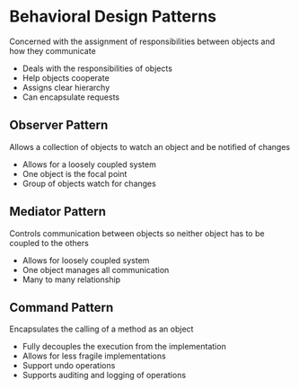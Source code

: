 # Behavioral Design Patterns
Concerned with the assignment of responsibilities between objects and how they communicate
- Deals with the responsibilities of objects
- Help objects cooperate
- Assigns clear hierarchy
- Can encapsulate requests

## Observer Pattern 
Allows a collection of objects to watch an object and be notified of changes
- Allows for a loosely coupled system
- One object is the focal point
- Group of objects watch for changes

## Mediator Pattern
Controls communication between objects so neither object has to be coupled to the others
- Allows for loosely coupled system
- One object manages all communication
- Many to many relationship

## Command Pattern 
Encapsulates the calling of a method as an object
- Fully decouples the execution from the implementation
- Allows for less fragile implementations
- Support undo operations
- Supports auditing and logging of operations